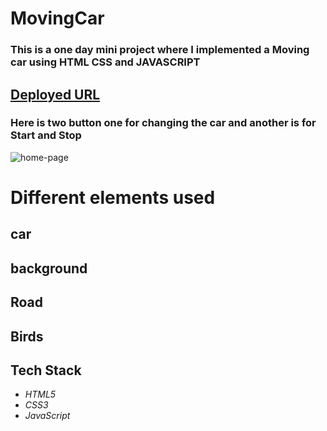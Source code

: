# MovingCar
### This is a one day mini project where I implemented a Moving car using HTML CSS and JAVASCRIPT 

## [Deployed URL](https://car-verce-rohit.vercel.app/)


### Here is two button one for changing the car and another is for Start and Stop
![home-page](https://i.ibb.co/RDVcmYT/ezgif-1-c725febe18.gif)

# Different elements used
## car
## background 
## Road
## Birds


## Tech Stack 
- *HTML5*
- *CSS3*
- *JavaScript*


    
